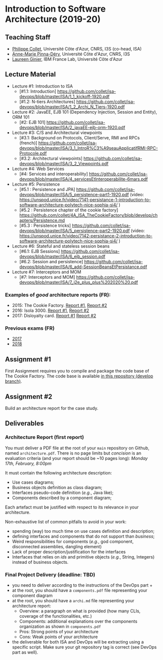 # Introduction to Software Architecture (2019-20)

## Teaching Staff

  * [Philippe Collet](collet@i3s.unice.fr), Université Côte d'Azur, CNRS, I3S (co-head, ISA)
  * [Anne-Marie Pinna-Déry](pinna@unice.fr), Université Côte d'Azur, CNRS, I3S
  * [Laureen Ginier](laureen.ginier@univ-cotedazur.fr), IBM France Lab, Université Côte d'Azur


## Lecture Material

  - Lecture #1: Introduction to ISA
    - [#1.1: Introduction] https://github.com/collet/isa-devops/blob/master/ISA/1_1_kickoff-1920.pdf
    - [#1.2: N-tiers Architectures] https://github.com/collet/isa-devops/blob/master/ISA/1_2_Archi_N_Tiers-1920.pdf
  - Lecture #2: JavaEE, EJB 101 (Dependency Injection, Session and Entity), ORM 101
    - [#2: EJB 101] https://github.com/collet/isa-devops/blob/master/ISA/2_javaEE-ejb-orm-1920.pdf
  - Lecture #3: C/S and Architectural viewpoints
    - [#3.1: Background on Protocols, Client/Serve, RMI and RPCs (french)] https://github.com/collet/isa-devops/blob/master/ISA/3_1_IntroR%C3%A9seauApplicatifRMI-RPC-Protocole.pdf
    - [#3.2: Architectural viewpoints] https://github.com/collet/isa-devops/blob/master/ISA/3_2_Viewpoints.pdf
  - Lecture #4: Web Services
    - [#4: Services and interoperability] https://github.com/collet/isa-devops/blob/master/ISA/4_servicesEtInteroperabilite-6mars.pdf
  - Lecture #5: Persistence
    - [#5.1 : Persistence and JPA] https://github.com/collet/isa-devops/blob/master/ISA/5_persistence-part1-1920.pdf (video: https://unspod.unice.fr/video/7141-persistance-1-introduction-to-software-architecture-polytech-nice-sophia-si4/ )
    - [#5.2 : Persistence chapter of the cookie factory] https://github.com/collet/4A_ISA_TheCookieFactory/blob/develop/chapters/Persistence.md
    - [#5.3 : Persistence tricks] https://github.com/collet/isa-devops/blob/master/ISA/5_persistence-part2-1920.pdf (video: https://unspod.unice.fr/video/7142-persistance-2-introduction-to-software-architecture-polytech-nice-sophia-si4/ )
  - Lecture #6: Stateful and stateless session beans
    - [#6.1: EJB Sessions] https://github.com/collet/isa-devops/blob/master/ISA/6_ejb_session.pdf
    - [#6.2: Session and persistence] https://github.com/collet/isa-devops/blob/master/ISA/6_add-SessionBeansEtPersistance.pdf
  - Lecture #7: Interceptors and MOM
    - [#7: Interceptors and MOM] https://github.com/collet/isa-devops/blob/master/ISA/7_j2e_plus_plus%202020%20.pdf

### Examples of _good_ architecture reports (FR):

  - 2015: The Cookie Factory. [Report #1](https://github.com/collet/isa-devops/blob/master/ISA/reports_examples/2015_1.pdf), [Report #2](https://github.com/collet/isa-devops/blob/master/ISA/reports_examples/2015_2.pdf)
  - 2016: Isola 3000. [Report #1](https://github.com/collet/isa-devops/blob/master/ISA/reports_examples/2016_1.pdf), [Report #2](https://github.com/collet/isa-devops/blob/master/ISA/reports_examples/2016_2.pdf)
  - 2017: Disloyalty card. [Report #1](https://github.com/collet/isa-devops/blob/master/ISA/reports_examples/2017_1.pdf) [Report #2](https://github.com/collet/isa-devops/blob/master/ISA/reports_examples/2017_2.pdf)

### Previous exams (FR)

  - [2017](https://github.com/collet/isa-devops/blob/master/ISA/exams/exam_2017.pdf)
  - [2018](https://github.com/collet/isa-devops/blob/master/ISA/exams/exam_2018.pdf)
  
## Assignment #1

First Assignment requires you to compile and package the code base of The Cookie Factory. The code base is available [in this repository (develop branch)](https://github.com/collet/4A_ISA_TheCookieFactory).

## Assignment #2

Build an architecture report for the case study.

## Deliverables

### Architecture Report (first report)

You must deliver a PDF file at the root of your `main` repository on Github, named `architecture.pdf`. There is no page limits but _concision_ is an evaluation criteria (and your report should be ~10 pages long): *Monday 17th, February, 8:00pm*

It must contain the following architecture description:

  - Use cases diagrams;
  - Business objects definition as class diagram;
  - Interfaces pseudo-code definition (_e.g._, Java like);
  - Components described by a component diagram;

Each artefact must be justified with respect to its relevance in your architecture.

Non-exhaustive list of common pitfalls to avoid in your work:

  - spending (way) too much time on use cases definition and description;
  - defining interfaces and components that do not support than _business_;
  - Weird responsibilities for components (_e.g._, god component, disconnected assemblies, dangling element)
  - Lack of proper description/justification for the interfaces
  - Interfaces that relies on _ids_ and primitive objects (_e.g._, String, Integers) instead of business objects.


### Final Project Delivery (deadline: TBD)

  - you need to deliver according to the instructions of the DevOps part +
  - at the root, you should have a `components.pdf` file representing your component diagram
  - at the root, you should have a `archi.md` file representing your architecture report:
      - Overview: a paragraph on what is provided (how many CLIs, coverage of the functionalities, etc.)
      - Components: additional explanations over the components organization as shown in `components.pdf`
      - Pros: Strong points of your architecture
      - Cons: Weak points of your architecture 
  - the deliverable for both ISA and DevOps will be extracting using a specific script. Make sure your git repository tag is correct (see DevOps part as well).
